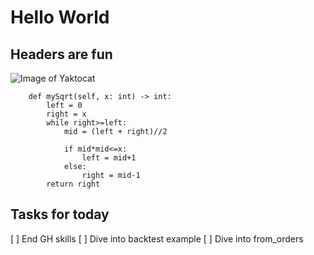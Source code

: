 # Hello World
## Headers are fun

![Image of Yaktocat](https://octodex.github.com/images/yaktocat.png)

```
    def mySqrt(self, x: int) -> int:
        left = 0
        right = x
        while right>=left:
            mid = (left + right)//2

            if mid*mid<=x:
                left = mid+1
            else:
                right = mid-1
        return right
```
## Tasks for today
[ ] End GH skills
[ ] Dive into backtest example
[ ] Dive into from_orders
